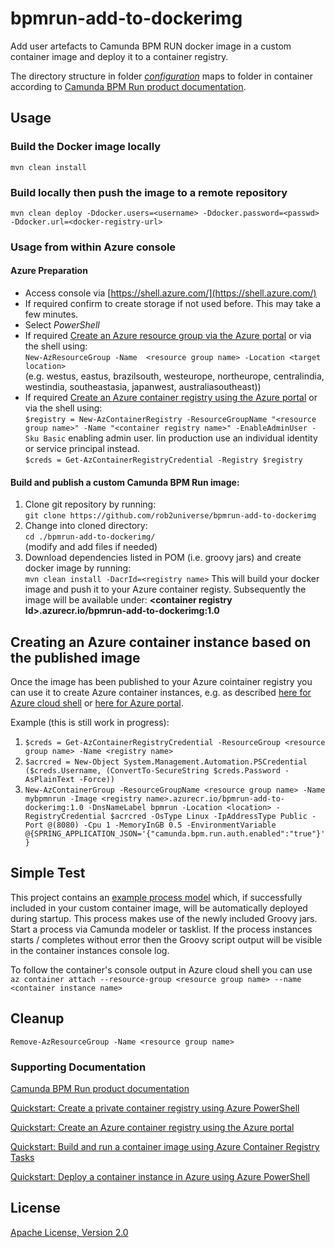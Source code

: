 # bpmrun-add-to-dockerimg
Add user artefacts to Camunda BPM RUN docker image in a custom container image and deploy it to a container registry.

The directory structure in folder [*configuration*](./configuration) maps to folder in container according to [Camunda BPM Run product documentation](https://docs.camunda.org/manual/latest/user-guide/camunda-bpm-run/).

## Usage

### Build the Docker image locally

`mvn clean install`
### Build locally then push the image to a remote repository

`mvn clean deploy -Ddocker.users=<username> -Ddocker.password=<passwd> -Ddocker.url=<docker-registry-url>`
### Usage from within Azure console

#### Azure Preparation
- Access console via [https://shell.azure.com/](https://shell.azure.com/)
- If required confirm to create storage if not used before. This may take a few minutes.
- Select *PowerShell*
- If required [Create an Azure resource group via the Azure portal](https://docs.microsoft.com/en-us/azure/azure-resource-manager/management/manage-resource-groups-portal) or via the shell using:   
`New-AzResourceGroup -Name  <resource group name> -Location <target location>`  
(e.g. westus, eastus, brazilsouth, westeurope, northeurope, centralindia, westindia, southeastasia, japanwest, australiasoutheast))
- If required [Create an Azure container registry using the Azure portal](https://docs.microsoft.com/en-us/azure/container-registry/container-registry-get-started-portal) or via the shell using:  
  `$registry = New-AzContainerRegistry -ResourceGroupName "<resource group name>" -Name "<container registry name>" -EnableAdminUser -Sku Basic`
 enabling admin user. Iin production use an individual identity or service principal instead.   
`$creds = Get-AzContainerRegistryCredential -Registry $registry`

#### Build and publish a custom Camunda BPM Run image:
  
1. Clone git repository by running:  
   `git clone https://github.com/rob2universe/bpmrun-add-to-dockerimg`
2. Change into cloned directory:  
    `cd ./bpmrun-add-to-dockerimg/`   
    (modify and add files if needed)
3. Download dependencies listed in POM (i.e. groovy jars) and create docker image by running:   
   `mvn clean install -DacrId=<registry name>`
This will build your docker image and push it to your Azure container registy. Subsequently the image will be available under: **\<container registry Id>.azurecr.io/bpmrun-add-to-dockerimg:1.0**
## Creating an Azure container instance based on the published image
Once the image has been published to your Azure cointainer registry you can use it to create Azure container instances, e.g. as described [here for Azure cloud shell](
https://medium.com/@robert.emsbach/deploying-camunda-bpm-to-azure-container-service-via-cli-in-5-minutes-cab7fd14e50c) or [here for Azure portal](https://medium.com/@robert.emsbach/anyone-can-run-camunda-bpm-on-azure-in-10-minutes-4b4055cc8e9).

Example (this is still work in progress):
1. `$creds = Get-AzContainerRegistryCredential -ResourceGroup <resource group name> -Name <registry name>`  
2. `$acrcred = New-Object System.Management.Automation.PSCredential ($creds.Username, (ConvertTo-SecureString $creds.Password -AsPlainText -Force))`
3. `New-AzContainerGroup -ResourceGroupName <resource group name> -Name mybpmnrun -Image <registry name>.azurecr.io/bpmrun-add-to-dockerimg:1.0 -DnsNameLabel bpmrun -Location <location> -RegistryCredential $acrcred -OsType Linux -IpAddressType Public -Port @(8080) -Cpu 1 -MemoryInGB 0.5 -EnvironmentVariable @{SPRING_APPLICATION_JSON='{"camunda.bpm.run.auth.enabled":"true"}'}`

## Simple Test
This project contains an [example process model](./configuration/resources/groovyprocess.bpmn) which, if successfully included in your custom container image, will be automatically deployed during startup. This process makes use of the newly included Groovy jars. Start a process via Camunda modeler or tasklist. If the process instances starts / completes without error then the Groovy script output will be visible in the container instances console log.

To follow the container's console output in Azure cloud shell you can use  
`az container attach --resource-group <resource group name> --name <container instance name>`

## Cleanup

`Remove-AzResourceGroup -Name <resource group name>`

### Supporting Documentation
 [Camunda BPM Run product documentation](https://docs.camunda.org/manual/latest/user-guide/camunda-bpm-run/)

[Quickstart: Create a private container registry using Azure PowerShell](https://docs.microsoft.com/en-us/azure/container-registry/container-registry-get-started-powershell)

[Quickstart: Create an Azure container registry using the Azure portal](https://docs.microsoft.com/en-us/azure/container-registry/container-registry-get-started-portal)

 [Quickstart: Build and run a container image using Azure Container Registry Tasks](https://docs.microsoft.com/en-us/azure/container-registry/container-registry-tutorial-quick-task)

 [Quickstart: Deploy a container instance in Azure using Azure PowerShell](https://docs.microsoft.com/en-us/azure/container-instances/container-instances-quickstart-powershell)

## License

[Apache License, Version 2.0](http://www.apache.org/licenses/LICENSE-2.0)


